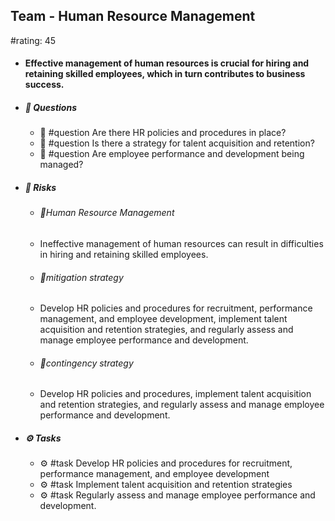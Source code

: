 ## Team - Human Resource Management
#rating: 45
- #### Effective management of human resources is crucial for hiring and retaining skilled employees, which in turn contributes to business success.
- ##### 💭 Questions
  - 💭 #question Are there HR policies and procedures in place?
  - 💭 #question Is there a strategy for talent acquisition and retention?
  - 💭 #question Are employee performance and development being managed?
- ##### 🚨 Risks

  - ###### 🚨Human Resource Management
  - Ineffective management of human resources can result in difficulties in hiring and retaining skilled employees.
  - ###### 🚨mitigation strategy
  - Develop HR policies and procedures for recruitment, performance management, and employee development, implement talent acquisition and retention strategies, and regularly assess and manage employee performance and development.
  - ###### 🚨contingency strategy
  - Develop HR policies and procedures, implement talent acquisition and retention strategies, and regularly assess and manage employee performance and development.
- ##### ⚙️ Tasks
  - ⚙️ #task Develop HR policies and procedures for recruitment, performance management, and employee development
  - ⚙️ #task  Implement talent acquisition and retention strategies
  - ⚙️ #task  Regularly assess and manage employee performance and development.


